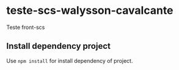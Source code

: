 # teste-scs-walysson-cavalcante
Teste front-scs
## Install dependency project
Use `npm install` for install dependency of project.

